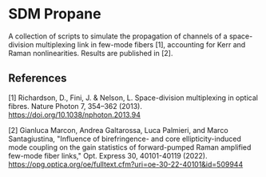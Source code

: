 # SDM Propane

A collection of scripts to simulate the propagation of channels of a space-division multiplexing link in few-mode fibers [1], accounting for Kerr and Raman nonlinearities.
Results are published in [2].


## References
[1] Richardson, D., Fini, J. & Nelson, L. Space-division multiplexing in optical fibres. Nature Photon 7, 354–362 (2013). https://doi.org/10.1038/nphoton.2013.94 

[2] Gianluca Marcon, Andrea Galtarossa, Luca Palmieri, and Marco Santagiustina, "Influence of birefringence- and core ellipticity-induced mode coupling on the gain statistics of forward-pumped Raman amplified few-mode fiber links," Opt. Express 30, 40101-40119 (2022). https://opg.optica.org/oe/fulltext.cfm?uri=oe-30-22-40101&id=509944
